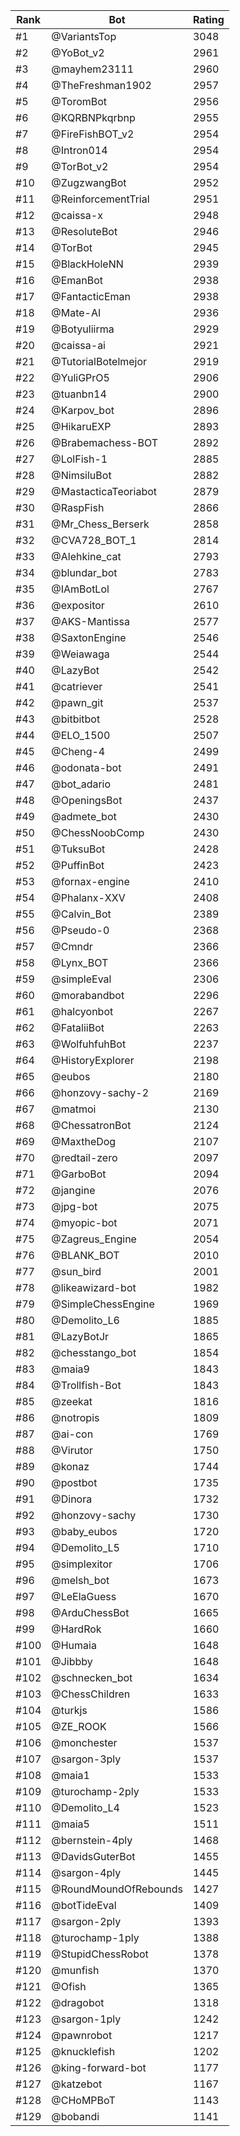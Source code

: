 Rank|Bot|Rating
---|---|---
#1|@VariantsTop|3048
#2|@YoBot_v2|2961
#3|@mayhem23111|2960
#4|@TheFreshman1902|2957
#5|@ToromBot|2956
#6|@KQRBNPkqrbnp|2955
#7|@FireFishBOT_v2|2954
#8|@Intron014|2954
#9|@TorBot_v2|2954
#10|@ZugzwangBot|2952
#11|@ReinforcementTrial|2951
#12|@caissa-x|2948
#13|@ResoluteBot|2946
#14|@TorBot|2945
#15|@BlackHoleNN|2939
#16|@EmanBot|2938
#17|@FantacticEman|2938
#18|@Mate-AI|2936
#19|@Botyuliirma|2929
#20|@caissa-ai|2921
#21|@TutorialBotelmejor|2919
#22|@YuliGPrO5|2906
#23|@tuanbn14|2900
#24|@Karpov_bot|2896
#25|@HikaruEXP|2893
#26|@Brabemachess-BOT|2892
#27|@LolFish-1|2885
#28|@NimsiluBot|2882
#29|@MastacticaTeoriabot|2879
#30|@RaspFish|2866
#31|@Mr_Chess_Berserk|2858
#32|@CVA728_BOT_1|2814
#33|@Alehkine_cat|2793
#34|@blundar_bot|2783
#35|@IAmBotLol|2767
#36|@expositor|2610
#37|@AKS-Mantissa|2577
#38|@SaxtonEngine|2546
#39|@Weiawaga|2544
#40|@LazyBot|2542
#41|@catriever|2541
#42|@pawn_git|2537
#43|@bitbitbot|2528
#44|@ELO_1500|2507
#45|@Cheng-4|2499
#46|@odonata-bot|2491
#47|@bot_adario|2481
#48|@OpeningsBot|2437
#49|@admete_bot|2430
#50|@ChessNoobComp|2430
#51|@TuksuBot|2428
#52|@PuffinBot|2423
#53|@fornax-engine|2410
#54|@Phalanx-XXV|2408
#55|@Calvin_Bot|2389
#56|@Pseudo-0|2368
#57|@Cmndr|2366
#58|@Lynx_BOT|2366
#59|@simpleEval|2306
#60|@morabandbot|2296
#61|@halcyonbot|2267
#62|@FataliiBot|2263
#63|@WolfuhfuhBot|2237
#64|@HistoryExplorer|2198
#65|@eubos|2180
#66|@honzovy-sachy-2|2169
#67|@matmoi|2130
#68|@ChessatronBot|2124
#69|@MaxtheDog|2107
#70|@redtail-zero|2097
#71|@GarboBot|2094
#72|@jangine|2076
#73|@jpg-bot|2075
#74|@myopic-bot|2071
#75|@Zagreus_Engine|2054
#76|@BLANK_BOT|2010
#77|@sun_bird|2001
#78|@likeawizard-bot|1982
#79|@SimpleChessEngine|1969
#80|@Demolito_L6|1885
#81|@LazyBotJr|1865
#82|@chesstango_bot|1854
#83|@maia9|1843
#84|@Trollfish-Bot|1843
#85|@zeekat|1816
#86|@notropis|1809
#87|@ai-con|1769
#88|@Virutor|1750
#89|@konaz|1744
#90|@postbot|1735
#91|@Dinora|1732
#92|@honzovy-sachy|1730
#93|@baby_eubos|1720
#94|@Demolito_L5|1710
#95|@simplexitor|1706
#96|@melsh_bot|1673
#97|@LeElaGuess|1670
#98|@ArduChessBot|1665
#99|@HardRok|1660
#100|@Humaia|1648
#101|@Jibbby|1648
#102|@schnecken_bot|1634
#103|@ChessChildren|1633
#104|@turkjs|1586
#105|@ZE_ROOK|1566
#106|@monchester|1537
#107|@sargon-3ply|1537
#108|@maia1|1533
#109|@turochamp-2ply|1533
#110|@Demolito_L4|1523
#111|@maia5|1511
#112|@bernstein-4ply|1468
#113|@DavidsGuterBot|1455
#114|@sargon-4ply|1445
#115|@RoundMoundOfRebounds|1427
#116|@botTideEval|1409
#117|@sargon-2ply|1393
#118|@turochamp-1ply|1388
#119|@StupidChessRobot|1378
#120|@munfish|1370
#121|@Ofish|1365
#122|@dragobot|1318
#123|@sargon-1ply|1242
#124|@pawnrobot|1217
#125|@knucklefish|1202
#126|@king-forward-bot|1177
#127|@katzebot|1167
#128|@CHoMPBoT|1143
#129|@bobandi|1141
